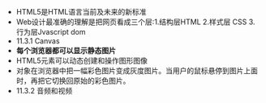 - HTML5是HTML语言当前及未来的新标准
- Web设计最准确的理解是把网页看成三个层:1.结构层HTML 2.样式层 CSS 3.行为层Jvascript dom
- 11.3.1 Canvas
- **每个浏览器都可以显示静态图片**
- HTML5<canvas>元素可以动态创建和操作图形图像
- <canvas>对象在浏览器中把一幅彩色图片变成灰度图片。当用户的鼠标悬停到图片上面时，再把它切换回原始的彩色图片。
- 11.3.2 音频和视频
